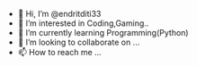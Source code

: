 - 👋 Hi, I’m @endritditi33
- 👀 I’m interested in Coding,Gaming..
- 🌱 I’m currently learning Programming(Python)
- 💞️ I’m looking to collaborate on ...
- 📫 How to reach me ...

<!---
endritditi33/endritditi33 is a ✨ special ✨ repository because its `README.md` (this file) appears on your GitHub profile.
You can click the Preview link to take a look at your changes.
--->
